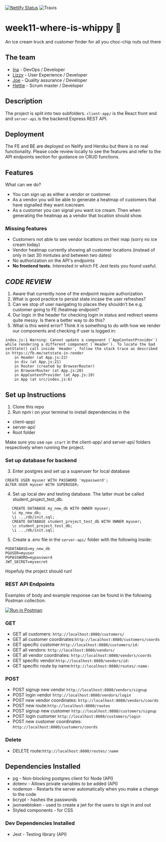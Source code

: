 [![Netlify Status](https://api.netlify.com/api/v1/badges/0e9d253d-58de-49ca-8655-8be52752a91b/deploy-status)](https://app.netlify.com/sites/where-is-whippy/deploys)
![Travis](https://travis-ci.com/fac19/week11-where-is-whippy.svg?branch=master)

# week11-where-is-whippy :icecream:

An ice cream truck and customer finder for all you choc-chip nuts out there

## The team

- [Ina](https://github.com/itsina96) - DevOps / Developer
- [Lizzy](https://github.com/lizzy-j) - User Experience / Developer
- [Joe](https://github.com/joepock123) - Quality assurance / Developer
- [Hettie](https://github.com/HettieM) - Scrum master / Developer

## Description

The project is split into two subfolders. `client-app/` is the React front end and `server-api` is the backend Express REST API.

## Deployment

The FE and BE are deployed on Nelify and Heroku but there is no real functionality. Please code review locally to see the features and refer to the API endpoints section for guidance on CRUD functions.

## Features

What can we do?

- You can sign up as either a vendor or customer.
- As a vendor you will be able to generate a heatmap of customers that have signalled they want icecream.
- As a customer you can signal you want ice cream. Then when generating the heatmap as a vendor that location should show.

### Missing features

- Customers not able to see vendor locations on their map (sorry no ice cream today)
- Vendor heatmap currently showing all customer locations (instead of only in last 30 mintutes and between two dates)
- No authorization on the API's endpoints
- **No frontend tests.** Interested in which FE Jest tests you found useful.

## **_CODE REVIEW_**

1. Aware that currently none of the endpoint require authorization
2. What is good practice to persist state incase the user refreshes?
3. Can we stop of user navigating to places they shouldn't be e.g. customer going to FE /heatmap endpoint?
4. Our logic in the header for checking login in status and redirect seems quite messy. Is there a better way to do this?
5. What is this weird error? Think it is something to do with how we render our components and checking if user is logged in:

```
index.js:1 Warning: Cannot update a component (`AppContextProvider`) while rendering a different component (`Header`). To locate the bad setState() call inside `Header`, follow the stack trace as described in https://fb.me/setstate-in-render
    in Header (at App.js:22)
    in div (at App.js:21)
    in Router (created by BrowserRouter)
    in BrowserRouter (at App.js:20)
    in AppContextProvider (at App.js:19)
    in App (at src/index.js:6)
```

## Set up Instructions

1. Clone this repo
2. Run npm i on your terminal to install dependencies in the

- client-app/
- server-api/
- Root folder

Make sure you use `npm start` in the client-app/ and server-api/ folders respectively when running the project.

### Set up database for backend

3. Enter postgres and set up a superuser for local database

```
CREATE USER myuser WITH PASSWORD 'mypassword';
ALTER USER myuser WITH SUPERUSER;
```

4. Set up local dev and testing database. The latter must be called student_project_test_db.

```
   CREATE DATABASE my_new_db WITH OWNER myuser;
   \c my_new_db;
   \i .../db/init.sql;
   CREATE DATABASE student_project_test_db WITH OWNER myuser;
   \c student_project_test_db;
   \i .../db/init.sql;
```

5. Create a .env file in the `server-api/` folder with the following inside:

```
PGDATABASE=my_new_db
PGUSER=myuser
PGPASSWORD=mypassword
JWT_SECRET=mysecret
```

Hopefuly the project should run!

### REST API Endpoints

Examples of body and example response can be found in the following Postman collection:

[![Run in Postman](https://run.pstmn.io/button.svg)](https://app.getpostman.com/run-collection/49b550d2bcb9bb2c74a7)

### GET

- GET all customers: `http://localhost:8080/customers/`
- GET all customer coordinates:`http://localhost:8080/customers/coords`
- GET specific customer:`http://localhost:8080/customers/id:`
- GET all vendors: `http://localhost:8080/vendors/`
- GET all vendor coordinates: `http://localhost:8080/vendors/coords`
- GET specific vendor:`http://localhost:8080/vendors/id:`
- GET specific route by name:`http://localhost:8080/routes/:name:`

### POST

- POST signup new vendor `http://localhost:8080/vendors/signup`
- POST login vendor `http://localhost:8080/vendors/login`
- POST new vendor coordinates: `http://localhost:8080/vendors/coords`
- POST new route:`http://localhost:8080/routes`
- POST signup new customer `http://localhost:8080/customers/signup`
- POST login customer `http://localhost:8080/customers/login`
- POST new customer coordinates: `http://localhost:8080/customers/coords`

### Delete

- DELETE route:`http://localhost:8080/routes/:name`

## Dependencies Installed

- pg - Non-blocking postgres client for Node (API)
- dotenv - Allows private variables to be added (API)
- nodemon - Restarts the server automatically when you make a change to the code
- bcrypt - hashes the passwords
- jsonwebtoken - used to create a jwt for the users to sign in and out
- Styled components - for CSS

### Dev Dependencies Installed

- Jest - Testing library (API)
